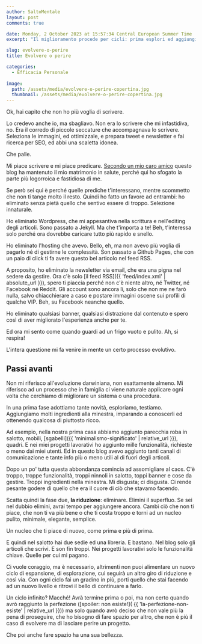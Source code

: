 ```yaml
---
author: SaltoMentale
layout: post
comments: true

date: Monday, 2 October 2023 at 15:57:34 Central European Summer Time
excerpt: "Il miglioramento procede per cicli: prima esplori ed aggiungi, poi riduci e consolidi."

slug: evolvere-o-perire
title: Evolvere o perire

categories:
  - Efficacia Personale
  
image:
  path: /assets/media/evolvere-o-perire-copertina.jpg
  thumbnail: /assets/media/evolvere-o-perire-copertina.jpg
---
```


Ok, hai capito che non ho più voglia di scrivere.

Lo credevo anche io, ma sbagliavo. Non era lo scrivere che mi infastidiva, no. Era il corredo di piccole seccature che accompagnava lo scrivere. Seleziona le immagini, ed ottimizzale, e prepara tweet e newsletter e fai ricerca per SEO, ed abbi una scaletta idonea. 

Che palle.

Mi piace scrivere e mi piace predicare. [Secondo un mio caro amico](https://finanzacafona.it/) questo blog ha mantenuto il mio matrimonio in salute, perché qui ho sfogato la parte più logorroica e fastidiosa di me.

Se però sei qui è perché quelle prediche t'interessano, mentre scommetto che non ti tange molto il resto. Quindi ho fatto un favore ad entrambi: ho eliminato senza pietà quello che sentivo essere di troppo. Selezione innaturale.

Ho eliminato Wordpress, che mi appesantiva nella scrittura e nell'editing degli articoli. Sono passato a Jekyll. Ma che t'importa a te! Beh, t'interessa solo perché ora dovrebbe caricare tutto più rapido e snello.

Ho eliminato l'hosting che avevo. Bello, eh, ma non avevo più voglia di pagarlo né di gestirne le complessità. Son passato a Github Pages, che con un paio di click ti fa avere questo bel articolo nel feed RSS.

A proposito, ho eliminato la newsletter via email, che era una pigna nel sedere da gestire. Ora c'è solo [il feed RSS]({{ 'feed/index.xml' | absolute_url }}), spero ti piaccia perché non c'è niente altro, né Twitter, né Facebook né Reddit. Gli account sono ancora lì, solo che non me ne farò nulla, salvo chiacchierare a caso e postare immagini oscene sui profili di qualche VIP. Beh, su Facebook neanche quello.

Ho eliminato qualsiasi banner, qualsiasi distrazione dal contenuto e spero così di aver migliorato l'esperienza anche per te.

Ed ora mi sento come quando guardi ad un frigo vuoto e pulito. Ah, si respira! 

L'intera questione mi fa venire in mente un certo processo evolutivo.

## Passi avanti

Non mi riferisco all'evoluzione darwiniana, non esattamente almeno. Mi riferisco ad un processo che in famiglia ci viene naturale applicare ogni volta che cerchiamo di migliorare un sistema o una procedura.

In una prima fase adottiamo tante novità, esploriamo, testiamo. Aggiungiamo molti ingredienti alla minestra, imparando a conoscerli ed ottenendo qualcosa di piuttosto ricco.

Ad esempio, nella nostra prima casa abbiamo aggiunto parecchia roba in salotto, mobili, [sgabelli]({{ 'minimalismo-significato' | relative_url }}), quadri. E nei miei progetti lavorativi ho aggiunto mille funzionalità, richieste o meno dai miei utenti. Ed in questo blog avevo aggiunto tanti canali di comunicazione e tante info più o meno utili al di fuori degli articoli.

Dopo un po' tutta questa abbondanza comincia ad assomigliare al caos. C'è troppo, troppe funzionalità, troppi ninnoli in salotto, toppi banner e cose da gestire. Troppi ingredienti nella minestra. Mi disgusta; ci disgusta. Ci rende pesante godere di quello che era il cuore di ciò che stavamo facendo.

Scatta quindi la fase due, **la riduzione**: eliminare. Elimini il superfluo. Se sei nel dubbio elimini, avrai tempo per aggiungere ancora. Cambi ciò che non ti piace, che non ti va più bene o che ti costa troppo e torni ad un nucleo pulito, minimale, elegante, semplice. 

Un nucleo che ti piace di nuovo, come prima e più di prima.

E quindi nel salotto hai due sedie ed una libreria. E bastano.
Nel blog solo gli articoli che scrivi. E son fin troppi.
Nei progetti lavorativi solo le funzionalità chiave. Quelle per cui mi pagano.

Ci vuole coraggio, ma è necessario, altrimenti non puoi alimentare un nuovo ciclo di espansione, di esplorazione, cui seguirà un altro giro di riduzione e così via. Con ogni ciclo fai un gradino in più, porti quello che stai facendo ad un nuovo livello e ritrovi il bello di continuare a farlo.

Un ciclo infinito? Macché! Avrà termine prima o poi, ma non certo quando avrò raggiunto la perfezione ([spoiler: non esiste!]( {{ 'la-perfezione-non-esiste' | relative_url }})) ma solo quando avrò deciso che non vale più la pena di proseguire, che ho bisogno di fare spazio per altro, che non è più il caso di evolvere ma di lasciare perire un progetto. 

Che poi anche fare spazio ha una sua bellezza.